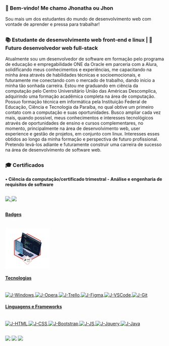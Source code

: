 ### 🔰 Bem-vindo! Me chamo Jhonatha ou Jhon

Sou mais um dos estudantes do mundo de desenvolvimento web com vontade de aprender e pressa para trabalhar!

##

### 📚 Estudante de desenvolvimento web front-end e linux | 🎯 Futuro desenvolvedor web full-stack

Atualmente sou um desenvolvedor de software em formação pelo programa de educação e empregabilidade ONE da Oracle em parceria com a Alura, solidificando meus conhecimentos e experiências, me capacitando na minha área através de habilidades técnicas e socioemocionais, e futuramente me conectando com o mercado de trabalho, dando início a minha tão sonhada carreira. Estou me graduando em ciência da computação pelo Centro Universitário União das Américas Descomplica, adquirindo uma formação acadêmica completa na área de computação. Possuo formação técnica em informática pela Instituição Federal de Educação, Ciência e Tecnologia da Paraíba, no qual obtive um primeiro contato com a computação e suas oportunidades. Busco ampliar cada vez mais, quando possível, meus conhecimentos e interesses tecnológicos através de oportunidades de ensino e cursos complementares, no momento, principalmente na área de desenvolvimento web, user experience e gestão de projetos, em conjunto com linux. Interesses esses obtidos ao longo da minha formação e perspectiva de futuro profissional. Pretendo levá-los adiante e futuramente construir uma carreira de sucesso na área de desenvolvimento de software web.

##

### 🎓 Certificados

#### • Ciência da computação/certificado trimestral - Análise e engenharia de requisitos de software

##

<div align="left">
  <a href="https://github.com/jhonncamarg0">
  <img height="180em" src="https://github-readme-stats.vercel.app/api?username=jhonncamarg0&show_icons=true&theme=dark&include_all_commits=true&count_private=true"/>
  <img height="180em" src="https://github-readme-stats.vercel.app/api/top-langs/?username=jhonncamarg0&langs_count=7&theme=dark"/>
</div>

##

#### Badges

<div style="display: inline-block"><br>
  <img align="center" alt="J-ONE-Challenge-1" height="130" width="140" src="https://github.com/jhonncamarg0/oracle-next-education/blob/main/Badges/Challenge1.png">
</div>

#### Tecnologias

<div style="display: inline_block"><br>
  <img align="center" alt="J-Windows" height="30" width="40" src="https://cdn.jsdelivr.net/gh/devicons/devicon/icons/windows8/windows8-original.svg">
  <img align="center" alt="J-Opera" height="30" width="40" src="https://cdn.jsdelivr.net/gh/devicons/devicon/icons/opera/opera-original.svg">
  <img align="center" alt="J-Trello" height="30" width="40" src="https://cdn.jsdelivr.net/gh/devicons/devicon/icons/trello/trello-plain.svg">
  <img align="center" alt="J-Figma" height="30" width="40" src="https://cdn.jsdelivr.net/gh/devicons/devicon/icons/figma/figma-original.svg">
  <img align="center" alt="J-VSCode" height="30" width="40" src="https://cdn.jsdelivr.net/gh/devicons/devicon/icons/vscode/vscode-original.svg">
  <img align="center" alt="J-Git" height="30" width="40" src="https://cdn.jsdelivr.net/gh/devicons/devicon/icons/git/git-original.svg">
</div>

#### Linguagens e Frameworks

<div style="display: inline_block"><br>
  <img align="center" alt="J-HTML" height="30" width="40" src="https://cdn.jsdelivr.net/gh/devicons/devicon/icons/html5/html5-original.svg">
  <img align="center" alt="J-CSS" height="30" width="40" src="https://cdn.jsdelivr.net/gh/devicons/devicon/icons/css3/css3-original.svg">
  <img align="center" alt="J-Bootstrap" height="30" width="40" src="https://cdn.jsdelivr.net/gh/devicons/devicon/icons/bootstrap/bootstrap-original.svg">
  <img align="center" alt="J-JS" height="30" width="40" src="https://cdn.jsdelivr.net/gh/devicons/devicon/icons/javascript/javascript-original.svg">
  <img align="center" alt="J-Jquery" height="30" width="40" src="https://cdn.jsdelivr.net/gh/devicons/devicon/icons/jquery/jquery-original.svg">
  <img align="center" alt="J-Java" height="30" width="40" src="https://cdn.jsdelivr.net/gh/devicons/devicon/icons/java/java-original.svg">
</div></a>

##

<div>
  <a href="mailto:jhonemmaje@gmail.com" target="_blank"><img src="https://img.shields.io/badge/Gmail-D14836?style=for-the-badge&logo=gmail&logoColor=white" target="_blank"></a>
  <a href="https://t.me/jhonncamarg0" target="_blank"><img src="https://img.shields.io/badge/Telegram-2CA5E0?style=for-the-badge&logo=telegram&logoColor=white" target="_blank"></a>
  <a href="https://www.linkedin.com/in/jhonatha-camargo" target="_blank"><img src="https://img.shields.io/badge/LinkedIn-0077B5?style=for-the-badge&logo=linkedin&logoColor=white" target="_blank"></a>
</div>
